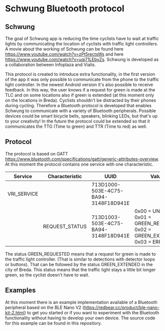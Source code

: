 # Schwung Bluetooth protocol

## Schwung
The goal of Schwung app is reducing the time cyclists have to wait at traffic lights by communicating the location of cyclists with traffic light controllers. A movie about the working of Schwung can be found here https://www.youtube.com/watch?v=zPt5rectsWs and here https://www.youtube.com/watch?v=uqj71LEbvZs. Schwung is developed as a collaboration between Infoplaza and Vialis.

This protocol is created to introduce extra functionality, in the first version of the app it was only possible to communicate from the phone to the traffic light controller. In the newest Android version it's also possible to receive feedback. In this way, the user knows if a request for green is made at the TLC and on some locations also if green is extended (at this moment only on the locations in Breda). Cyclists shouldn't be distracted by their phones during cycling. Therefore a Bluetooth protocol is developed that enables Schwung to communicate with a variety of Bluetooth peripherals. Possible devices could be smart bicycle bells, speakers, blinking LEDs, but that's up to your creativity! In the future the protocol could be extended so that it communicates the TTG (Time to green) and TTR (Time to red) as well.

## Protocol

The protocol is based on GATT https://www.bluetooth.com/specifications/gatt/generic-attributes-overview. At this moment the protocol contains one service with one characteristic. 

|Service | Characteristic | UUID | Values
|------------ | -------- | ------------- | --------------
|VRI_SERVICE|  | 713D1000-503E-4C75-BA94-3148F18D941E | | 
| | REQUEST_STATUS |  713D1003-503E-4C75-BA94-3148F18D941E | 0x00 = UNKNOWN <br> 0x01 = GREEN_REQUESTED <br> 0x02 = GREEN_EXTENDED <br> 0x03 = ERROR

The status GREEN_REQUESTED means that a request for green is made to the traffic light controller. (That is similar to detections with detector loops or buttons). That can be followed by the status GREEN_EXTENDED in the city of Breda. This status means that the traffic light stays a little bit longer green, so the cyclist doesn't have to wait.


## Examples

At this moment there is an example implementation available of a Bluetooth peripheral based on the BLE Nano V2 (https://redbear.cc/product/ble-nano-kit-2.html) to get you started or if you want to experiment with the Bluetooth functionality without having to develop your own device. The source code for this example can be found in this repository.
